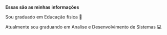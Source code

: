 **Essas são as minhas informações**

Sou graduado em Educação física :call_me_hand:

Atualmente sou graduando em Analise e Desenvolvimento de Sistemas :computer:





